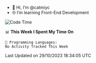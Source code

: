 - 👋 Hi, I’m @catmiyc
- 🤓 I’m learning Front-End Development

<!---
catmiyc/catmiyc is a ✨ special ✨ repository because its `README.md` (this file) appears on your GitHub profile.
You can click the Preview link to take a look at your changes.
--->


<!--START_SECTION:waka-->
![Code Time](http://img.shields.io/badge/Code%20Time-340%20hrs%2022%20mins-blue)

📊 **This Week I Spent My Time On** 

```text
💬 Programming Languages: 
No Activity Tracked This Week
```


 Last Updated on 29/10/2023 18:34:05 UTC
<!--END_SECTION:waka-->
